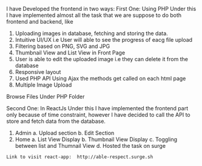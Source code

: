 I have Developed the frontend in two ways:
  First One: Using PHP
  Under this I have implemented almost all the task that we are suppose to do both frontend and backend, like
  1. Uploading images in database, fetching and storing the data. 
  2. Intuitive UI/UX i.e User will able to see the progress of eacg file upload
  3. Filtering based on PNG, SVG and JPG
  4. Thumbnail View and List View in Front Page
  5. User is able to edit the uploaded image i.e they can delete it from the database
  6. Responsive layout
  7. Used PHP API Using Ajax the methods get called on each html page
  8. Multiple Image Upload
 
 Browse Files Under PHP Folder
 
  Second One: In ReactJs
  Under this I have implemented the frontend part only because of time constraint, however I have decided to call the API to store and    fetch data from the database.
  1. Admin
    a. Upload section
    b. Edit Section
  2. Home
    a. List View Display
    b. Thumbnail View Display
    c. Toggling between list and Thumnail View
    d. Hosted the task on surge
    
    Link to visit react-app:  http://able-respect.surge.sh
    
  
